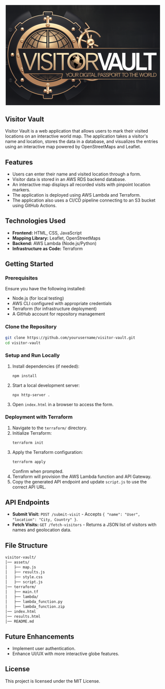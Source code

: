 <img src="./assets/images/logo2.png" alt="Logo">

## Visitor Vault
Visitor Vault is a web application that allows users to mark their visited locations on an interactive world map. The application takes a visitor's name and location, stores the data in a database, and visualizes the entries using an interactive map powered by OpenStreetMaps and Leaflet.

## Features
- Users can enter their name and visited location through a form.
- Visitor data is stored in an AWS RDS backend database.
- An interactive map displays all recorded visits with pinpoint location markers.
- The application is deployed using AWS Lambda and Terraform.
- The application also uses a CI/CD pipeline connecting to an S3 bucket using GitHub Actions.

## Technologies Used
- **Frontend:** HTML, CSS, JavaScript
- **Mapping Library:** Leaflet, OpenStreetMaps
- **Backend:** AWS Lambda (Node.js/Python) 
- **Infrastructure as Code:** Terraform

## Getting Started

### Prerequisites
Ensure you have the following installed:
- Node.js (for local testing)
- AWS CLI configured with appropriate credentials
- Terraform (for infrastructure deployment)
- A GitHub account for repository management

### Clone the Repository
```bash
git clone https://github.com/yourusername/visitor-vault.git
cd visitor-vault
```

### Setup and Run Locally
1. Install dependencies (if needed):
   ```bash
   npm install
   ```
2. Start a local development server:
   ```bash
   npx http-server .
   ```
3. Open `index.html` in a browser to access the form.

### Deployment with Terraform
1. Navigate to the `terraform/` directory.
2. Initialize Terraform:
   ```bash
   terraform init
   ```
3. Apply the Terraform configuration:
   ```bash
   terraform apply
   ```
   Confirm when prompted.
4. Terraform will provision the AWS Lambda function and API Gateway.
5. Copy the generated API endpoint and update `script.js` to use the correct API URL.

## API Endpoints
- **Submit Visit:** `POST /submit-visit` - Accepts `{ "name": "User", "location": "City, Country" }`.
- **Fetch Visits:** `GET /fetch-visitors` - Returns a JSON list of visitors with names and geolocation data.

## File Structure
```
visitor-vault/
│── assets/
│   ├── map.js
│   ├── results.js
│   ├── style.css
│   ├── script.js
│── terraform/
│   ├── main.tf
│   ├── lambda/
│   ├── lambda_function.py
│   ├── lambda_function.zip
│── index.html
│── results.html
│── README.md
```

## Future Enhancements
- Implement user authentication.
- Enhance UI/UX with more interactive globe features.

## License
This project is licensed under the MIT License.

